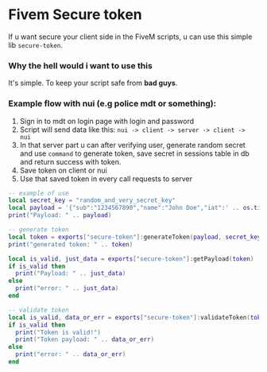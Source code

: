 # Fivem Secure token

If u want secure your client side in the FiveM scripts, u can use this simple lib `secure-token`.

### Why the hell would i want to use this

It's simple. To keep your script safe from **bad guys**.

### Example flow with nui (e.g police mdt or something):

1. Sign in to mdt on login page with login and password
2. Script will send data like this: `nui -> client -> server -> client -> nui`
3. In that server part u can after verifying user, generate random secret and use `command` to generate token, save secret in sessions table in db and return success with token.
4. Save token on client or nui
5. Use that saved token in every call requests to server

```lua
-- example of use
local secret_key = "random_and_very_secret_key"
local payload = '{"sub":"1234567890","name":"John Doe","iat":' .. os.time() .. '}'
print("Payload: " .. payload)

-- generate token
local token = exports["secure-token"]:generateToken(payload, secret_key)
print("generated token: " .. token)

local is_valid, just_data = exports["secure-token"]:getPayload(token)
if is_valid then
  print("Payload: " .. just_data)
else
  print("error: " .. just_data)
end

-- validate token
local is_valid, data_or_err = exports["secure-token"]:validateToken(token, secret_key)
if is_valid then
  print("Token is valid!")
  print("Token payload: " .. data_or_err)
else
  print("error: " .. data_or_err)
end
```
